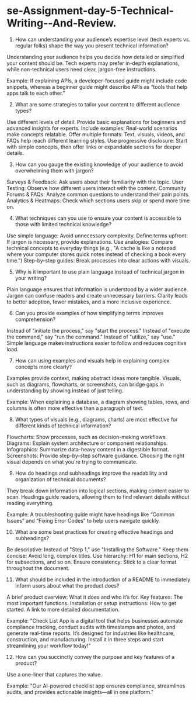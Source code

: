 # se-Assignment-day-5-Technical-Writing--And-Review.
1. How can understanding your audience’s expertise level (tech experts vs. regular folks) shape the way you present technical information?

Understanding your audience helps you decide how detailed or simplified your content should be. Tech experts may prefer in-depth explanations, while non-technical users need clear, jargon-free instructions.

Example: If explaining APIs, a developer-focused guide might include code snippets, whereas a beginner guide might describe APIs as “tools that help apps talk to each other.”

2. What are some strategies to tailor your content to different audience types?

Use different levels of detail: Provide basic explanations for beginners and advanced insights for experts.
Include examples: Real-world scenarios make concepts relatable.
Offer multiple formats: Text, visuals, videos, and FAQs help reach different learning styles.
Use progressive disclosure: Start with simple concepts, then offer links or expandable sections for deeper details.

3. How can you gauge the existing knowledge of your audience to avoid overwhelming them with jargon?

Surveys & Feedback: Ask users about their familiarity with the topic.
User Testing: Observe how different users interact with the content.
Community Forums & FAQs: Analyze common questions to understand their pain points.
Analytics & Heatmaps: Check which sections users skip or spend more time on.

4. What techniques can you use to ensure your content is accessible to those with limited technical knowledge?

Use simple language: Avoid unnecessary complexity.
Define terms upfront: If jargon is necessary, provide explanations.
Use analogies: Compare technical concepts to everyday things (e.g., "A cache is like a notepad where your computer stores quick notes instead of checking a book every time.")
Step-by-step guides: Break processes into clear actions with visuals.

5. Why is it important to use plain language instead of technical jargon in your writing?

Plain language ensures that information is understood by a wider audience. Jargon can confuse readers and create unnecessary barriers. Clarity leads to better adoption, fewer mistakes, and a more inclusive experience.

6. Can you provide examples of how simplifying terms improves comprehension?

Instead of "initiate the process," say "start the process."
Instead of "execute the command," say "run the command."
Instead of "utilize," say "use."
Simple language makes instructions easier to follow and reduces cognitive load.

7. How can using examples and visuals help in explaining complex concepts more clearly?

Examples provide context, making abstract ideas more tangible. Visuals, such as diagrams, flowcharts, or screenshots, can bridge gaps in understanding by showing instead of just telling.

Example: When explaining a database, a diagram showing tables, rows, and columns is often more effective than a paragraph of text.

8. What types of visuals (e.g., diagrams, charts) are most effective for different kinds of technical information?

Flowcharts: Show processes, such as decision-making workflows.
Diagrams: Explain system architecture or component relationships.
Infographics: Summarize data-heavy content in a digestible format.
Screenshots: Provide step-by-step software guidance.
Choosing the right visual depends on what you're trying to communicate.

9. How do headings and subheadings improve the readability and organization of technical documents?

They break down information into logical sections, making content easier to scan. Headings guide readers, allowing them to find relevant details without reading everything.

Example: A troubleshooting guide might have headings like “Common Issues” and “Fixing Error Codes” to help users navigate quickly.

10. What are some best practices for creating effective headings and subheadings?

Be descriptive: Instead of "Step 1," use "Installing the Software."
Keep them concise: Avoid long, complex titles.
Use hierarchy: H1 for main sections, H2 for subsections, and so on.
Ensure consistency: Stick to a clear format throughout the document.

11. What should be included in the introduction of a README to immediately inform users about what the product does?

A brief product overview: What it does and who it’s for.
Key features: The most important functions.
Installation or setup instructions: How to get started.
A link to more detailed documentation.

Example:
"Check List App is a digital tool that helps businesses automate compliance tracking, conduct audits with timestamps and photos, and generate real-time reports. It’s designed for industries like healthcare, construction, and manufacturing. Install it in three steps and start streamlining your workflow today!"

12. How can you succinctly convey the purpose and key features of a product?

Use a one-liner that captures the value.

Example:
"Our AI-powered checklist app ensures compliance, streamlines audits, and provides actionable insights—all in one platform."









